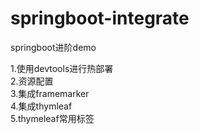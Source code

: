# springboot-integrate
springboot进阶demo

1.使用devtools进行热部署   
2.资源配置   
3.集成framemarker   
4.集成thymleaf   
5.thymeleaf常用标签   
